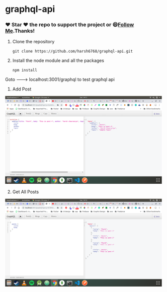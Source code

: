 # graphql-api

### :heart: Star :heart: the repo to support the project or :smile:[Follow Me](https://github.com/harsh6768).Thanks!

1. Clone the repository
   
       git clone https://github.com/harsh6768/graphql-api.git
       
2. Install the node module and all the packages

       npm install
      

Goto ---> localhost:3001/graphql to test graphql api

1. Add Post

<img src="https://github.com/harsh6768/graphql-api/blob/master/Images/Screenshot%20from%202019-10-12%2014-11-15.png" alt=""/>

2. Get All Posts

<img src="https://github.com/harsh6768/graphql-api/blob/master/Images/Screenshot%20from%202019-10-12%2014-12-39.png" alt=""/>
